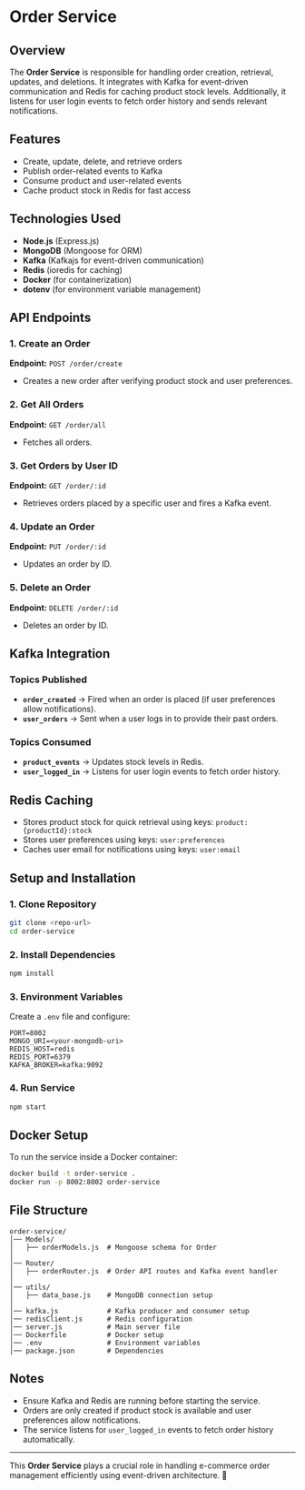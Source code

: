 # Order Service

## Overview
The **Order Service** is responsible for handling order creation, retrieval, updates, and deletions. It integrates with Kafka for event-driven communication and Redis for caching product stock levels. Additionally, it listens for user login events to fetch order history and sends relevant notifications.

## Features
- Create, update, delete, and retrieve orders
- Publish order-related events to Kafka
- Consume product and user-related events
- Cache product stock in Redis for fast access

## Technologies Used
- **Node.js** (Express.js)
- **MongoDB** (Mongoose for ORM)
- **Kafka** (Kafkajs for event-driven communication)
- **Redis** (ioredis for caching)
- **Docker** (for containerization)
- **dotenv** (for environment variable management)

## API Endpoints

### 1. Create an Order
**Endpoint:** `POST /order/create`
- Creates a new order after verifying product stock and user preferences.

### 2. Get All Orders
**Endpoint:** `GET /order/all`
- Fetches all orders.

### 3. Get Orders by User ID
**Endpoint:** `GET /order/:id`
- Retrieves orders placed by a specific user and fires a Kafka event.

### 4. Update an Order
**Endpoint:** `PUT /order/:id`
- Updates an order by ID.

### 5. Delete an Order
**Endpoint:** `DELETE /order/:id`
- Deletes an order by ID.

## Kafka Integration

### Topics Published
- **`order_created`** → Fired when an order is placed (if user preferences allow notifications).
- **`user_orders`** → Sent when a user logs in to provide their past orders.

### Topics Consumed
- **`product_events`** → Updates stock levels in Redis.
- **`user_logged_in`** → Listens for user login events to fetch order history.

## Redis Caching
- Stores product stock for quick retrieval using keys: `product:{productId}:stock`
- Stores user preferences using keys: `user:preferences`
- Caches user email for notifications using keys: `user:email`

## Setup and Installation

### 1. Clone Repository
```sh
git clone <repo-url>
cd order-service
```

### 2. Install Dependencies
```sh
npm install
```

### 3. Environment Variables
Create a `.env` file and configure:
```env
PORT=8002
MONGO_URI=<your-mongodb-uri>
REDIS_HOST=redis
REDIS_PORT=6379
KAFKA_BROKER=kafka:9092
```

### 4. Run Service
```sh
npm start
```

## Docker Setup
To run the service inside a Docker container:
```sh
docker build -t order-service .
docker run -p 8002:8002 order-service
```

## File Structure
```
order-service/
│── Models/
│   ├── orderModels.js  # Mongoose schema for Order
│
│── Router/
│   ├── orderRouter.js  # Order API routes and Kafka event handler
│
│── utils/
│   ├── data_base.js    # MongoDB connection setup
│
│── kafka.js            # Kafka producer and consumer setup
│── redisClient.js      # Redis configuration
│── server.js           # Main server file
│── Dockerfile          # Docker setup
│── .env                # Environment variables
│── package.json        # Dependencies
```

## Notes
- Ensure Kafka and Redis are running before starting the service.
- Orders are only created if product stock is available and user preferences allow notifications.
- The service listens for `user_logged_in` events to fetch order history automatically.

---
This **Order Service** plays a crucial role in handling e-commerce order management efficiently using event-driven architecture. 🚀

